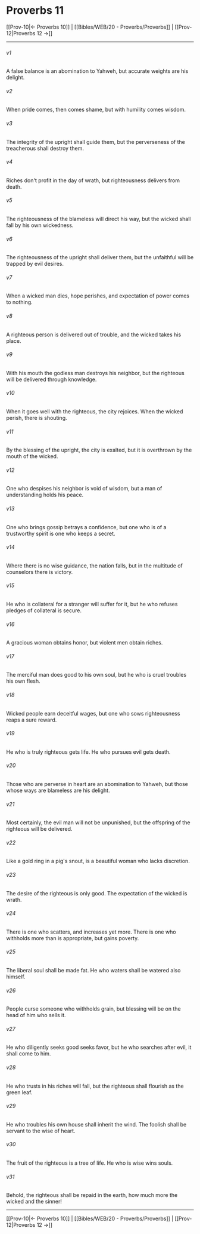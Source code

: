 # Proverbs 11

[[Prov-10|← Proverbs 10]] | [[Bibles/WEB/20 - Proverbs/Proverbs]] | [[Prov-12|Proverbs 12 →]]
***



###### v1 
A false balance is an abomination to Yahweh, but accurate weights are his delight. 

###### v2 
When pride comes, then comes shame, but with humility comes wisdom. 

###### v3 
The integrity of the upright shall guide them, but the perverseness of the treacherous shall destroy them. 

###### v4 
Riches don't profit in the day of wrath, but righteousness delivers from death. 

###### v5 
The righteousness of the blameless will direct his way, but the wicked shall fall by his own wickedness. 

###### v6 
The righteousness of the upright shall deliver them, but the unfaithful will be trapped by evil desires. 

###### v7 
When a wicked man dies, hope perishes, and expectation of power comes to nothing. 

###### v8 
A righteous person is delivered out of trouble, and the wicked takes his place. 

###### v9 
With his mouth the godless man destroys his neighbor, but the righteous will be delivered through knowledge. 

###### v10 
When it goes well with the righteous, the city rejoices. When the wicked perish, there is shouting. 

###### v11 
By the blessing of the upright, the city is exalted, but it is overthrown by the mouth of the wicked. 

###### v12 
One who despises his neighbor is void of wisdom, but a man of understanding holds his peace. 

###### v13 
One who brings gossip betrays a confidence, but one who is of a trustworthy spirit is one who keeps a secret. 

###### v14 
Where there is no wise guidance, the nation falls, but in the multitude of counselors there is victory. 

###### v15 
He who is collateral for a stranger will suffer for it, but he who refuses pledges of collateral is secure. 

###### v16 
A gracious woman obtains honor, but violent men obtain riches. 

###### v17 
The merciful man does good to his own soul, but he who is cruel troubles his own flesh. 

###### v18 
Wicked people earn deceitful wages, but one who sows righteousness reaps a sure reward. 

###### v19 
He who is truly righteous gets life. He who pursues evil gets death. 

###### v20 
Those who are perverse in heart are an abomination to Yahweh, but those whose ways are blameless are his delight. 

###### v21 
Most certainly, the evil man will not be unpunished, but the offspring of the righteous will be delivered. 

###### v22 
Like a gold ring in a pig's snout, is a beautiful woman who lacks discretion. 

###### v23 
The desire of the righteous is only good. The expectation of the wicked is wrath. 

###### v24 
There is one who scatters, and increases yet more. There is one who withholds more than is appropriate, but gains poverty. 

###### v25 
The liberal soul shall be made fat. He who waters shall be watered also himself. 

###### v26 
People curse someone who withholds grain, but blessing will be on the head of him who sells it. 

###### v27 
He who diligently seeks good seeks favor, but he who searches after evil, it shall come to him. 

###### v28 
He who trusts in his riches will fall, but the righteous shall flourish as the green leaf. 

###### v29 
He who troubles his own house shall inherit the wind. The foolish shall be servant to the wise of heart. 

###### v30 
The fruit of the righteous is a tree of life. He who is wise wins souls. 

###### v31 
Behold, the righteous shall be repaid in the earth, how much more the wicked and the sinner!

***
[[Prov-10|← Proverbs 10]] | [[Bibles/WEB/20 - Proverbs/Proverbs]] | [[Prov-12|Proverbs 12 →]]
